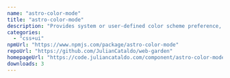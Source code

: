 ```yaml
---
name: "astro-color-mode"
title: "astro-color-mode"
description: "Provides system or user-defined color scheme preference, with a toggle mechanism. Settings are persisted, component is progressively enhanced and flash of unstyled content avoided. Also, it will provide an easier way to target theme with CSS / SCSS / JS."
categories:
  - "css+ui"
npmUrl: "https://www.npmjs.com/package/astro-color-mode"
repoUrl: "https://github.com/JulianCataldo/web-garden"
homepageUrl: "https://code.juliancataldo.com/component/astro-color-mode"
downloads: 3
---
```

